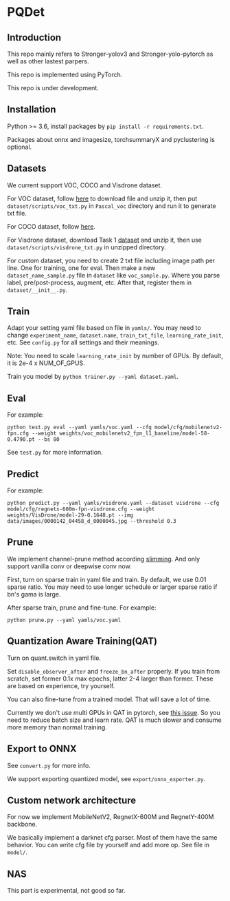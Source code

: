 # PQDet

## Introduction

This repo mainly refers to Stronger-yolov3 and Stronger-yolo-pytorch as well as other lastest parpers.

This repo is implemented using PyTorch.

This repo is under development.

## Installation

Python >= 3.6, install packages by `pip install -r requirements.txt`.

Packages about onnx and imagesize, torchsummaryX and pyclustering is optional.

## Datasets

We current support VOC, COCO and Visdrone dataset.

For VOC dataset, follow [here][1] to download file and unzip it, then put `dataset/scripts/voc_txt.py` in `Pascal_voc` directory and run it to generate txt file.

For COCO dataset, follow [here][1].

For Visdrone dataset, download Task 1 [dataset][2] and unzip it, then use `dataset/scripts/visdrone_txt.py` in unzipped directory.

For custom dataset, you need to create 2 txt file including image path per line. One for training, one for eval. Then make a new `dataset_name_sample.py` file in `dataset` like `voc_sample.py`. Where you parse label, pre/post-process, augment, etc. After that, register them in `dataset/__init__.py`.

## Train

Adapt your setting yaml file based on file in `yamls/`. You may need to change `experiment_name`, `dataset.name`, `train_txt_file`, `learning_rate_init`, etc. See `config.py` for all settings and their meanings.

Note: You need to scale `learning_rate_init` by number of GPUs. By default, it is 2e-4 x NUM_OF_GPUS.

Train you model by `python trainer.py --yaml dataset.yaml`.

## Eval

For example:
```
python test.py eval --yaml yamls/voc.yaml --cfg model/cfg/mobilenetv2-fpn.cfg --weight weights/voc_mobilenetv2_fpn_l1_baseline/model-58-0.4790.pt --bs 80
```
See `test.py` for more information.

## Predict

For example:
```
python predict.py --yaml yamls/visdrone.yaml --dataset visdrone --cfg model/cfg/regnetx-600m-fpn-visdrone.cfg --weight weights/VisDrone/model-29-0.1648.pt --img data/images/0000142_04458_d_0000045.jpg --threshold 0.3
```

## Prune

We implement channel-prune method according [slimming][3]. And only support vanilla conv or deepwise conv now.

First, turn on sparse train in yaml file and train. By default, we use 0.01 sparse ratio. You may need to use longer schedule or larger sparse ratio if bn's gama is large.

After sparse train, prune and fine-tune. For example:
```
python prune.py --yaml yamls/voc.yaml
```

## Quantization Aware Training(QAT)

Turn on quant.switch in yaml file.

Set `disable_observer_after` and `freeze_bn_after` properly.
If you train from scratch, set former 0.1x max epochs, latter 2-4 larger than former.
These are based on experience, try yourself.

You can also fine-tune from a trained model. That will save a lot of time.

Currently we don't use multi GPUs in QAT in pytorch, see [this issue][4].
So you need to reduce batch size and learn rate. QAT is much slower and consume more memory than normal training.

## Export to ONNX

See `convert.py` for more info.

We support exporting quantized model, see `export/onnx_exporter.py`.

## Custom network architecture

For now we implement MobileNetV2, RegnetX-600M and RegnetY-400M backbone.

We basically implement a darknet cfg parser. Most of them have the same behavior.
You can write cfg file by yourself and add more op. See file in `model/`.

## NAS

This part is experimental, not good so far.

[1]: https://github.com/AlexeyAB/darknet#datasets
[2]: https://github.com/VisDrone/VisDrone-Dataset
[3]: http://openaccess.thecvf.com/content_ICCV_2017/papers/Liu_Learning_Efficient_Convolutional_ICCV_2017_paper.pdf
[4]: https://github.com/pytorch/pytorch/issues/35182